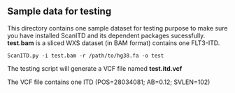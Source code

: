 Sample data for testing
---
This directory contains one sample dataset for testing purpose to make sure you have installed ScanITD and its dependent packages sucessfully. __test.bam__ is a sliced WXS dataset (in BAM format) contains one FLT3-ITD. 

```
ScanITD.py -i test.bam -r /path/to/hg38.fa -o test 
```
The testing script will generate a VCF file named __test.itd.vcf__

The VCF file contains one ITD (POS=28034081; AB=0.12; SVLEN=102)
